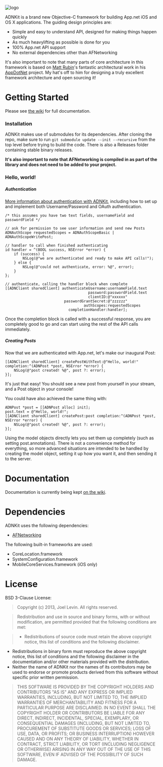 ![logo](https://github.com/joeldev/ADNKit/raw/master/Images/adnkit.png)

ADNKit is a brand new Objective-C framework for building App.net iOS and OS X applications. The guiding design principles are:
* Simple and easy to understand API, designed for making things happen quickly
* As much heavylifting as possible is done for you
* 100% App.net API support
* No external dependencies other than AFNetworking

It's also important to note that many parts of core architecture in this framework is based on [Matt Rubin](https://github.com/mattrubin)'s fantastic architectural work in his [AppDotNet](https://github.com/mattrubin/AppDotNet) project. My hat's off to him for designing a truly excellent framework architecture and open sourcing it!

# Getting Started
Please see [the wiki](https://github.com/joeldev/ADNKit/wiki) for full documentation.

### Installation
ADNKit makes use of submodules for its dependencies. After cloning the repo, make sure to run `git submodule update --init --recursive` from the top level before trying to build the code. There is also a Releases folder containing stable binary releases.

**It's also important to note that AFNetworking is compiled in as part of the library and does not need to be added to your project.**

### Hello, world!

##### Authentication

[More information about authentication with ADNKit](https://github.com/joeldev/ADNKit/wiki/Authentication), including how to set up and implement both Username/Password and OAuth authentication.

```objc
/* this assumes you have two text fields, usernameField and passwordField */

// ask for permission to see user information and send new Posts
ADNAuthScope requestedScopes = ADNAuthScopeBasic | ADNAuthScopeWritePost;

// handler to call when finished authenticating
id handler = ^(BOOL success, NSError *error) {
	if (success) {
		NSLog(@"we are authenticated and ready to make API calls!");
	} else {
		NSLog(@"could not authenticate, error: %@", error);
	}
};

// authenticate, calling the handler block when complete
[[ADNClient sharedClient] authenticateUsername:usernameField.text
									  password:passwordField.text
									  clientID:@"xxxxxx"
						   passwordGrantSecret:@"zzzzzz"
						         	authScopes:requestedScopes
						     completionHandler:handler];
```

Once the completion block is called with a successful response, you are completely good to go and can start using the rest of the API calls immediately.

##### Creating Posts

Now that we are authenticated with App.net, let's make our inaugural Post:

```objc
[[ADNClient sharedClient] createPostWithText:@"Hello, world!" completion:^(ADNPost *post, NSError *error) {
    NSLog(@"post created! %@", post ?: error);
}];
```

It's just that easy! You should see a new post from yourself in your stream, and a Post object in your console!

You could have also achieved the same thing with:
```objc
ADNPost *post = [[ADNPost alloc] init];
post.text = @"Hello, world!";
[[ADNClient sharedClient] createPost:post completion:^(ADNPost *post, NSError *error) {
    NSLog(@"post created! %@", post ?: error);
}];
```
Using the model objects directly lets you set them up completely (such as setting post.annotations). There is not a convenience method for everything, so more advanced situations are intended to be handled by creating the model object, setting it up how you want it, and then sending it to the server.

# Documentation

Documentation is currently being kept [on the wiki](https://github.com/joeldev/ADNKit/wiki).

# Dependencies
ADNKit uses the following dependencies:
* [AFNetworking](https://github.com/AFNetworking/AFNetworking)

The following built-in frameworks are used:
* CoreLocation.framework
* SystemConfiguration.framework
* MobileCoreServices.framework (iOS only)

# License
BSD 3-Clause License:
> Copyright (c) 2013, Joel Levin. All rights reserved.
 
> Redistribution and use in source and binary forms, with or without modification, are permitted provided that the following conditions are met:
 
>*  Redistributions of source code must retain the above copyright notice, this list of conditions and the following disclaimer.
* Redistributions in binary form must reproduce the above copyright notice, this list of conditions and the following disclaimer in the documentation and/or other materials provided with the distribution.
* Neither the name of ADNKit nor the names of its contributors may be used to endorse or promote products derived from this software without specific prior written permission.

> THIS SOFTWARE IS PROVIDED BY THE COPYRIGHT HOLDERS AND CONTRIBUTORS "AS IS" AND ANY EXPRESS OR IMPLIED WARRANTIES, INCLUDING, BUT NOT LIMITED TO, THE IMPLIED WARRANTIES OF MERCHANTABILITY AND FITNESS FOR A PARTICULAR PURPOSE ARE DISCLAIMED. IN NO EVENT SHALL THE COPYRIGHT HOLDER OR CONTRIBUTORS BE LIABLE FOR ANY DIRECT, INDIRECT, INCIDENTAL, SPECIAL, EXEMPLARY, OR CONSEQUENTIAL DAMAGES (INCLUDING, BUT NOT LIMITED TO, PROCUREMENT OF SUBSTITUTE GOODS OR SERVICES; LOSS OF USE, DATA, OR PROFITS; OR BUSINESS INTERRUPTION) HOWEVER CAUSED AND ON ANY THEORY OF LIABILITY, WHETHER IN CONTRACT, STRICT LIABILITY, OR TORT (INCLUDING NEGLIGENCE OR OTHERWISE) ARISING IN ANY WAY OUT OF THE USE OF THIS SOFTWARE, EVEN IF ADVISED OF THE POSSIBILITY OF SUCH DAMAGE.